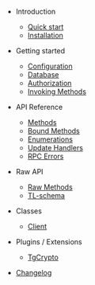 <!-- markdownlint-disable first-line-h1 -->

- Introduction

  - [Quick start](en/quickstart.md)
  - [Installation](en/installation.md)

- Getting started

  - [Configuration](en/configuration.md)
  - [Database](en/database.md)
  - [Authorization](en/authorization.md)
  - [Invoking Methods](en/invoking.md)

- API Reference

  - [Methods](en/methods.md)
  - [Bound Methods](en/bound.md)
  - [Enumerations](en/enums.md)
  - [Update Handlers](en/handlers.md)
  - [RPC Errors](en/errors.md)

- Raw API

  - [Raw Methods](https://core.telegram.org/methods)
  - [TL-schema](https://core.telegram.org/schema)

- Classes

  - [Client](en/client.md)

- Plugins / Extensions

  - [TgCrypto](https://github.com/TakNone/tgcrypto)

- [Changelog](changelog)